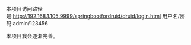 本项目访问路径是:http://192.168.1.105:9999/springbootfordruid/druid/login.html
用户名/密码:admin/123456

本项目我会逐渐完善。